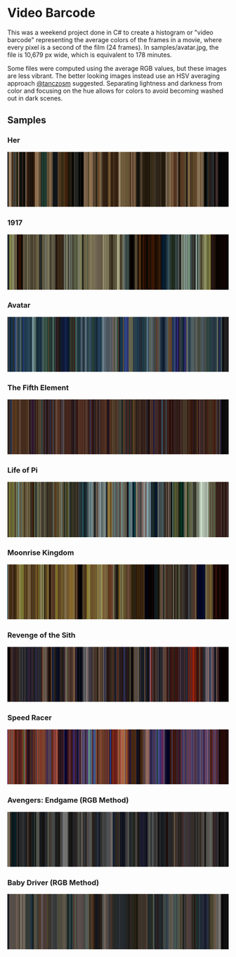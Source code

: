 # Video Barcode

This was a weekend project done in C# to create a histogram or "video barcode" representing the average colors of
the frames in a movie, where every pixel is a second of the film (24 frames). In samples/avatar.jpg, the file is
10,679 px wide, which is equivalent to 178 minutes.

Some files were computed using the average RGB values, but these images are less vibrant. The better looking images
instead use an HSV averaging approach [@tanczosm](https://github.com/tanczosm) suggested. Separating lightness and
darkness from color and focusing on the hue allows for colors to avoid becoming washed out in dark scenes. 

## Samples

### Her
![](samples/her.jpg)

### 1917
![](samples/1917.jpg)

### Avatar
![](samples/avatar.jpg)

### The Fifth Element
![](samples/fifth_element.jpg)

### Life of Pi
![](samples/life_of_pi.jpg)

### Moonrise Kingdom
![](samples/moonrise_kingdom.jpg)

### Revenge of the Sith
![](samples/revenge_of_the_sith.jpg)

### Speed Racer
![](samples/speed_racer.jpg)

### Avengers: Endgame (RGB Method)
![](samples/endgame.jpg)

### Baby Driver (RGB Method)
![](samples/baby_driver_rgb_method.jpg)

